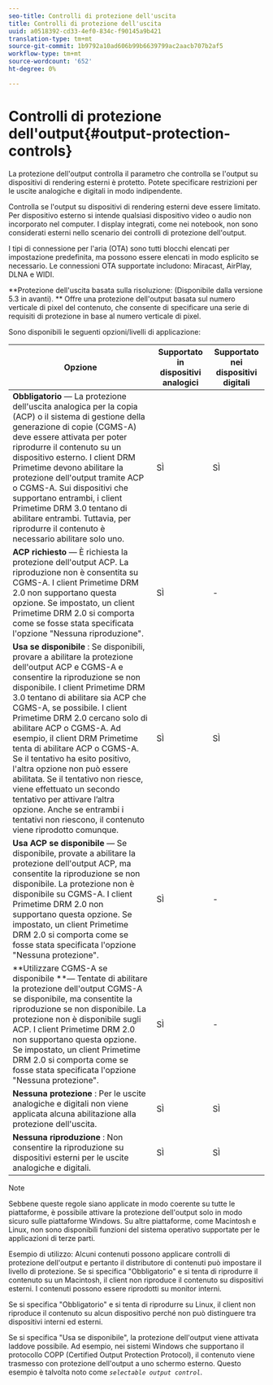 ```yaml
---
seo-title: Controlli di protezione dell'uscita
title: Controlli di protezione dell'uscita
uuid: a0518392-cd33-4ef0-834c-f90145a9b421
translation-type: tm+mt
source-git-commit: 1b9792a10ad606b99b6639799ac2aacb707b2af5
workflow-type: tm+mt
source-wordcount: '652'
ht-degree: 0%

---
```



# Controlli di protezione dell&#39;output{#output-protection-controls}

La protezione dell&#39;output controlla il parametro che controlla se l&#39;output su dispositivi di rendering esterni è protetto. Potete specificare restrizioni per le uscite analogiche e digitali in modo indipendente.

Controlla se l&#39;output su dispositivi di rendering esterni deve essere limitato. Per dispositivo esterno si intende qualsiasi dispositivo video o audio non incorporato nel computer. I display integrati, come nei notebook, non sono considerati esterni nello scenario dei controlli di protezione dell&#39;output.

I tipi di connessione per l&#39;aria (OTA) sono tutti blocchi elencati per impostazione predefinita, ma possono essere elencati in modo esplicito se necessario. Le connessioni OTA supportate includono: Miracast, AirPlay, DLNA e WIDI.

**Protezione dell&#39;uscita basata sulla risoluzione: (Disponibile dalla versione 5.3 in avanti). ** Offre una protezione dell&#39;output basata sul numero verticale di pixel del contenuto, che consente di specificare una serie di requisiti di protezione in base al numero verticale di pixel.

Sono disponibili le seguenti opzioni/livelli di applicazione:

| Opzione | Supportato in dispositivi analogici | Supportato nei dispositivi digitali |
|---|---|---|
| **Obbligatorio** — La protezione dell&#39;uscita analogica per la copia (ACP) o il sistema di gestione della generazione di copie (CGMS-A) deve essere attivata per poter riprodurre il contenuto su un dispositivo esterno. I client DRM Primetime devono abilitare la protezione dell&#39;output tramite ACP o CGMS-A. Sui dispositivi che supportano entrambi, i client Primetime DRM 3.0 tentano di abilitare entrambi. Tuttavia, per riprodurre il contenuto è necessario abilitare solo uno. | SÌ | SÌ |
| **ACP richiesto** — È richiesta la protezione dell&#39;output ACP. La riproduzione non è consentita su CGMS-A. I client Primetime DRM 2.0 non supportano questa opzione. Se impostato, un client Primetime DRM 2.0 si comporta come se fosse stata specificata l&#39;opzione &quot;Nessuna riproduzione&quot;. | SÌ | - |
| **Usa se disponibile** : Se disponibili, provare a abilitare la protezione dell&#39;output ACP e CGMS-A e consentire la riproduzione se non disponibile. I client Primetime DRM 3.0 tentano di abilitare sia ACP che CGMS-A, se possibile. I client Primetime DRM 2.0 cercano solo di abilitare ACP o CGMS-A. Ad esempio, il client DRM Primetime tenta di abilitare ACP o CGMS-A. Se il tentativo ha esito positivo, l&#39;altra opzione non può essere abilitata. Se il tentativo non riesce, viene effettuato un secondo tentativo per attivare l’altra opzione. Anche se entrambi i tentativi non riescono, il contenuto viene riprodotto comunque. | SÌ | SÌ |
| **Usa ACP se disponibile** — Se disponibile, provate a abilitare la protezione dell&#39;output ACP, ma consentite la riproduzione se non disponibile. La protezione non è disponibile su CGMS-A. I client Primetime DRM 2.0 non supportano questa opzione. Se impostato, un client Primetime DRM 2.0 si comporta come se fosse stata specificata l&#39;opzione &quot;Nessuna protezione&quot;. | SÌ | - |
| **Utilizzare CGMS-A se disponibile **— Tentate di abilitare la protezione dell&#39;output CGMS-A se disponibile, ma consentite la riproduzione se non disponibile. La protezione non è disponibile sugli ACP. I client Primetime DRM 2.0 non supportano questa opzione. Se impostato, un client Primetime DRM 2.0 si comporta come se fosse stata specificata l&#39;opzione &quot;Nessuna protezione&quot;. | SÌ | - |
| **Nessuna protezione** : Per le uscite analogiche e digitali non viene applicata alcuna abilitazione alla protezione dell&#39;uscita. | SÌ | SÌ |
| **Nessuna riproduzione** : Non consentire la riproduzione su dispositivi esterni per le uscite analogiche e digitali. | SÌ | SÌ |

>[!NOTE]
>
>Sebbene queste regole siano applicate in modo coerente su tutte le piattaforme, è possibile attivare la protezione dell&#39;output solo in modo sicuro sulle piattaforme Windows. Su altre piattaforme, come Macintosh e Linux, non sono disponibili funzioni del sistema operativo supportate per le applicazioni di terze parti.

Esempio di utilizzo: Alcuni contenuti possono applicare controlli di protezione dell&#39;output e pertanto il distributore di contenuti può impostare il livello di protezione. Se si specifica &quot;Obbligatorio&quot; e si tenta di riprodurre il contenuto su un Macintosh, il client non riproduce il contenuto su dispositivi esterni. I contenuti possono essere riprodotti su monitor interni.

Se si specifica &quot;Obbligatorio&quot; e si tenta di riprodurre su Linux, il client non riproduce il contenuto su alcun dispositivo perché non può distinguere tra dispositivi interni ed esterni.

Se si specifica &quot;Usa se disponibile&quot;, la protezione dell&#39;output viene attivata laddove possibile. Ad esempio, nei sistemi Windows che supportano il protocollo COPP (Certified Output Protection Protocol), il contenuto viene trasmesso con protezione dell&#39;output a uno schermo esterno. Questo esempio è talvolta noto come *`selectable output control`*.

